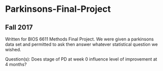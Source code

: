 # Parkinsons-Final-Project
## Fall 2017

Written for BIOS 6611 Methods Final Project. We were given a parkinsons data set and permitted to ask then answer whatever statistical question we wished.

Question(s): Does stage of PD at week 0 influence level of improvement at 4 months?


